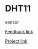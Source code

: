 # DHT11
sensor

[Feedback link](https://drive.google.com/file/d/1Ea6_nJUdU6q3YEHCON5btp8GjGZ2srTk/view?usp=drivesdk)



[Project link](https://drive.google.com/file/d/11Vabq1LzJyesKWPTfA4zJMMd2IFJCK72/view?usp=drivesdk)
